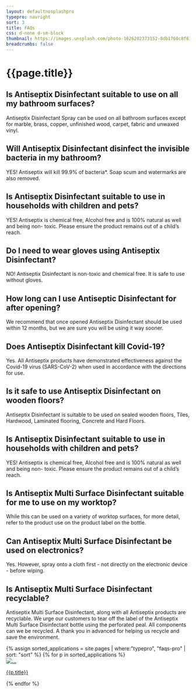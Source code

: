 ```yaml
---
layout: defaultnosplashpro
typepro: navright
sort: 3
title: FAQs
css: d-none d-sm-block
thumbnail: https://images.unsplash.com/photo-1626202373152-8db1760c8f61?ixlib=rb-1.2.1&ixid=MnwxMjA3fDB8MHxwaG90by1wYWdlfHx8fGVufDB8fHx8&auto=format&fit=crop&w=1180&q=80
breadcrumbs: false
---
```

# {{page.title}}

## Is Antiseptix Disinfectant suitable to use on all my bathroom surfaces?

Antiseptix Disinfectant Spray can be used on all bathroom surfaces except for marble, brass, copper, unfinished wood, carpet, fabric and unwaxed vinyl.

## Will Antiseptix Disinfectant disinfect the invisible bacteria in my bathroom?

YES! Antiseptix will kill 99.9% of bacteria*. Soap scum and watermarks are also removed.

## Is Antiseptix Disinfectant suitable to use in households with children and pets?

YES! Antiseptix is chemical free, Alcohol free and is 100% natural as well and being non- toxic. Please ensure the product remains out of a child’s reach.

## Do I need to wear gloves using Antiseptix Disinfectant?

NO! Antiseptix Disinfectant is non-toxic and chemical free. It is safe to use without gloves. 

## How long can I use Antiseptic Disinfectant for after opening?

We recommend that once opened Antiseptix Disinfectant should be used within 12 months, but we are sure you will be using it way sooner. 

## Does Antiseptix Disinfectant kill Covid-19? 

Yes.  All Antiseptix products have demonstrated effectiveness against the Covid-19 virus (SARS-CoV-2) when used in accordance with the directions for use. 

## Is it safe to use Antiseptix Disinfectant on wooden floors? 

Antiseptix Disinfectant is suitable to be used on sealed wooden floors, Tiles, Hardwood, Laminated flooring, Concrete and Hard Floors.

## Is Antiseptix Disinfectant suitable to use in households with children and pets?

YES! Antiseptix is chemical free, Alcohol free and is 100% natural as well and being non- toxic. Please ensure the product remains out of a child’s reach.

## Is Antiseptix Multi Surface Disinfectant suitable for me to use on my worktop?

While this can be used on a variety of worktop surfaces, for more detail, refer to the product use on the product label on the bottle.

## Can Antiseptix Multi Surface Disinfectant be used on electronics?

Yes. However, spray onto a cloth first - not directly on the electronic device - before wiping.

## Is Antiseptix Multi Surface Disinfectant recyclable?

Antiseptix Multi Surface Disinfectant, along with all Antiseptix products are recyclable. We urge our customers to tear off the label of the Antiseptix Multi Surface Disinfectant  bottle using the perforated peal. All components can we be recycled. A thank you in advanced for helping us recycle and save the environment.



<div class="container py-3 g-sm-0">
    <div class="row">
        {% assign sorted_applications = site.pages | where:"typepro", "faqs-pro" | sort: "sort" %}
        {% for p in sorted_applications %}
            <div class="col-12 col-sm-6 col-md-4 py-3">
                <div class="card">
                    <a href="{{ site.baseurl }}{{ p.url }}" class="text-decoration-none fw-bold text-dark">
                        <img src="{{ p.thumbnail }}" class="card-img-top" alt="...">
                        <div class="card-body text-center">
                        <p class="card-text">{{p.title}}</p>
                        </div>
                    </a>
                  </div>
        </div>
        {% endfor %}
    </div>
    
</div>